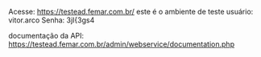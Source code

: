 Acesse: https://testead.femar.com.br/ este é o ambiente de teste
usuário: vitor.arco
Senha: 3jI{3gs4

documentação da API: https://testead.femar.com.br/admin/webservice/documentation.php